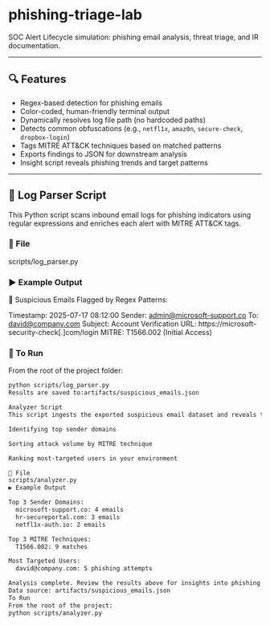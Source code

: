 # phishing-triage-lab
SOC Alert Lifecycle simulation: phishing email analysis, threat triage, and IR documentation.

---

## 🔍 Features

- Regex-based detection for phishing emails  
- Color-coded, human-friendly terminal output  
- Dynamically resolves log file path (no hardcoded paths)  
- Detects common obfuscations (e.g., `netfl1x`, `amaz0n`, `secure-check`, `dropbox-login`)  
- Tags MITRE ATT&CK techniques based on matched patterns  
- Exports findings to JSON for downstream analysis  
- Insight script reveals phishing trends and target patterns

---

## 🧠 Log Parser Script

This Python script scans inbound email logs for phishing indicators using regular expressions and enriches each alert with MITRE ATT&CK tags.

### 📁 File
scripts/log_parser.py

### ▶️ Example Output
🛑 Suspicious Emails Flagged by Regex Patterns:

Timestamp: 2025-07-17 08:12:00
Sender: admin@microsoft-support.co
To: david@company.com
Subject: Account Verification
URL: https://microsoft-security-check[.]com/login
MITRE: T1566.002 (Initial Access)

### 🧪 To Run
From the root of the project folder:
```bash
python scripts/log_parser.py
Results are saved to:artifacts/suspicious_emails.json

Analyzer Script
This script ingests the exported suspicious email dataset and reveals threat trends by:

Identifying top sender domains

Sorting attack volume by MITRE technique

Ranking most-targeted users in your environment

📁 File
scripts/analyzer.py
▶️ Example Output

Top 3 Sender Domains:
  microsoft-support.co: 4 emails
  hr-secureportal.com: 3 emails
  netfl1x-auth.io: 2 emails

Top 3 MITRE Techniques:
  T1566.002: 9 matches

Most Targeted Users:
  david@company.com: 5 phishing attempts

Analysis complete. Review the results above for insights into phishing trends.
Data source: artifacts/suspicious_emails.json
To Run
From the root of the project:
python scripts/analyzer.py
